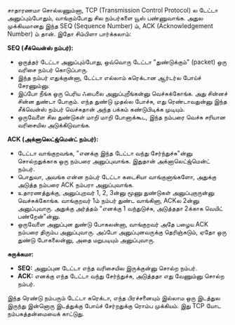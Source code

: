 சாதாரணமா சொல்லணும்னா, TCP (Transmission Control Protocol) ல டேட்டா அனுப்பும்போதும், வாங்கும்போது சில நம்பர்களை யூஸ் பண்ணுவாங்க. அதுல முக்கியமானது இந்த SEQ (Sequence Number) ம், ACK (Acknowledgement Number) ம் தான். இதோ சிம்பிளா பார்க்கலாம்:

**SEQ (சீக்வென்ஸ் நம்பர்):**

* ஒருத்தர் டேட்டா அனுப்பும்போது, ஒவ்வொரு டேட்டா "துண்டுக்கும்" (packet) ஒரு வரிசை நம்பர் கொடுப்பாரு.
* இந்த நம்பர் எதுக்குன்னா, டேட்டா எல்லாம் கரெக்டான ஆர்டர்ல போய்ச் சேரணும்னு.
* இப்போ நீங்க ஒரு பெரிய ஃபைலை அனுப்புறீங்கன்னு வெச்சுக்கோங்க. அது சின்னச் சின்ன துண்டா போகும். எந்த துண்டு முதல்ல போச்சு, எது ரெண்டாவதுன்னு இந்த சீக்வென்ஸ் நம்பர் வெச்சுதான் அந்த பக்கம் கண்டுபிடிக்க முடியும்.
* ஒருவேளை சில துண்டுகள் மாறி மாறி போனாக்கூட, இந்த நம்பரை வெச்சு சரியான வரிசையில அடுக்கிடுவாங்க.

**ACK (அக்னாலெட்ஜ்மென்ட் நம்பர்):**

* டேட்டா வாங்குறவங்க, "எனக்கு இந்த டேட்டா வந்து சேர்ந்துச்சு"ன்னு சொல்றதுக்காக ஒரு நம்பரை அனுப்புவாங்க. இதுதான் அக்னாலெட்ஜ்மென்ட் நம்பர்.
* பொதுவா, அவங்க என்ன நம்பர் டேட்டா கடைசியா வாங்குனாங்களோ, அதுக்கு அடுத்த நம்பரை ACK நம்பரா அனுப்புவாங்க.
* உதாரணத்துக்கு, அனுப்புறவர் 1, 2, 3ன்னு மூணு துண்டுகள் அனுப்புறாருன்னு வெச்சுக்கோங்க. வாங்குறவர் 1ம் நம்பர் துண்ட வாங்கினா, ACKல 2ன்னு அனுப்புவாரு. அதுக்கு அர்த்தம் "எனக்கு 1 வந்துடுச்சு, அடுத்ததா 2க்காக வெயிட் பண்றேன்"ன்னு.
* ஒருவேளை அனுப்புன துண்டு போகலன்னா, வாங்குறவர் அதே பழைய ACK நம்பரை திரும்ப அனுப்புவாரு. அப்போ அனுப்புனவருக்கு தெரிஞ்சுடும், ஏதோ ஒரு துண்டு போகலைன்னு, அதை மறுபடியும் அனுப்புவாரு.

**சுருக்கமா:**

* **SEQ:** அனுப்புன டேட்டா எந்த வரிசையில இருக்குன்னு சொல்ற நம்பர்.
* **ACK:** எனக்கு எந்த டேட்டா வந்து சேர்ந்துச்சு, அடுத்ததா எது வேணும்னு சொல்ற நம்பர்.

இந்த ரெண்டு நம்பரும் டேட்டா கரெக்டா, எந்த பிரச்சனையும் இல்லாம ஒரு இடத்துல இருந்து இன்னொரு இடத்துக்கு போய்ச் சேர்றதுக்கு ரொம்ப முக்கியம். இது TCP யோட நம்பகத்தன்மையைக் காட்டுது.